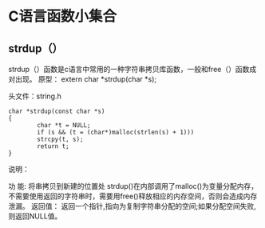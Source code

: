# C语言函数小集合
## strdup（）
strdup（）函数是c语言中常用的一种字符串拷贝库函数，一般和free（）函数成对出现。
原型： extern char *strdup(char *s);

头文件：string.h
```Shell
char *strdup(const char *s)
{
        char *t = NULL;
        if (s && (t = (char*)malloc(strlen(s) + 1)))
        strcpy(t, s);
        return t;
}  
```
说明：

功 能: 将串拷贝到新建的位置处
strdup()在内部调用了malloc()为变量分配内存，不需要使用返回的字符串时，需要用free()释放相应的内存空间，否则会造成内存泄漏。
返回值：
返回一个指针,指向为复制字符串分配的空间;如果分配空间失败,则返回NULL值。
